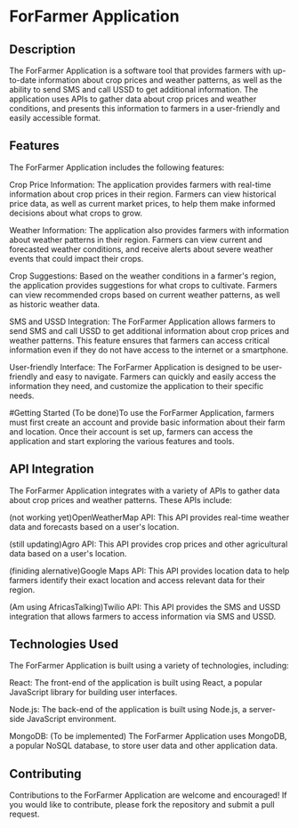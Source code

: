 # ForFarmer Application


## Description
The ForFarmer Application is a software tool that provides farmers with up-to-date information about crop prices and weather patterns, as well as the ability to send SMS and call USSD to get additional information. The application uses APIs to gather data about crop prices and weather conditions, and presents this information to farmers in a user-friendly and easily accessible format.

## Features
The ForFarmer Application includes the following features:

Crop Price Information: The application provides farmers with real-time information about crop prices in their region. Farmers can view historical price data, as well as current market prices, to help them make informed decisions about what crops to grow.

Weather Information: The application also provides farmers with information about weather patterns in their region. Farmers can view current and forecasted weather conditions, and receive alerts about severe weather events that could impact their crops.

Crop Suggestions: Based on the weather conditions in a farmer's region, the application provides suggestions for what crops to cultivate. Farmers can view recommended crops based on current weather patterns, as well as historic weather data.

SMS and USSD Integration: The ForFarmer Application allows farmers to send SMS and call USSD to get additional information about crop prices and weather patterns. This feature ensures that farmers can access critical information even if they do not have access to the internet or a smartphone.

User-friendly Interface: The ForFarmer Application is designed to be user-friendly and easy to navigate. Farmers can quickly and easily access the information they need, and customize the application to their specific needs.

#Getting Started
(To be done)To use the ForFarmer Application, farmers must first create an account and provide basic information about their farm and location. Once their account is set up, farmers can access the application and start exploring the various features and tools.

## API Integration
The ForFarmer Application integrates with a variety of APIs to gather data about crop prices and weather patterns. These APIs include:

(not working yet)OpenWeatherMap API: This API provides real-time weather data and forecasts based on a user's location.

(still updating)Agro API: This API provides crop prices and other agricultural data based on a user's location.

(finiding alernative)Google Maps API: This API provides location data to help farmers identify their exact location and access relevant data for their region.

(Am using AfricasTalking)Twilio API: This API provides the SMS and USSD integration that allows farmers to access information via SMS and USSD.


## Technologies Used
The ForFarmer Application is built using a variety of technologies, including:

React: The front-end of the application is built using React, a popular JavaScript library for building user interfaces.

Node.js: The back-end of the application is built using Node.js, a server-side JavaScript environment.

MongoDB: (To be implemented) The ForFarmer Application uses MongoDB, a popular NoSQL database, to store user data and other application data.

## Contributing
Contributions to the ForFarmer Application are welcome and encouraged! If you would like to contribute, please fork the repository and submit a pull request.

